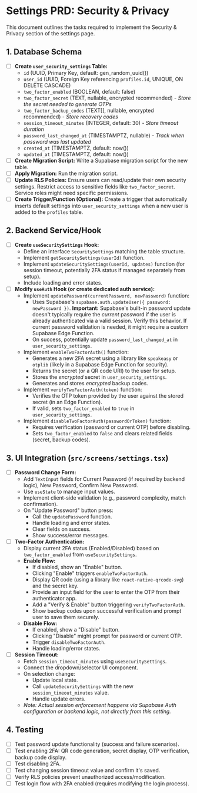 # Settings PRD: Security & Privacy

This document outlines the tasks required to implement the Security & Privacy section of the settings page.

## 1. Database Schema

-   [ ] **Create `user_security_settings` Table:**
    -   `id` (UUID, Primary Key, default: gen_random_uuid())
    -   `user_id` (UUID, Foreign Key referencing `profiles.id`, UNIQUE, ON DELETE CASCADE)
    -   `two_factor_enabled` (BOOLEAN, default: false)
    -   `two_factor_secret` (TEXT, nullable, encrypted recommended) - *Store the secret needed to generate OTPs*
    -   `two_factor_backup_codes` (TEXT[], nullable, encrypted recommended) - *Store recovery codes*
    -   `session_timeout_minutes` (INTEGER, default: 30) - *Store timeout duration*
    -   `password_last_changed_at` (TIMESTAMPTZ, nullable) - *Track when password was last updated*
    -   `created_at` (TIMESTAMPTZ, default: now())
    -   `updated_at` (TIMESTAMPTZ, default: now())
-   [ ] **Create Migration Script:** Write a Supabase migration script for the new table.
-   [ ] **Apply Migration:** Run the migration script.
-   [ ] **Update RLS Policies:** Ensure users can read/update their own security settings. Restrict access to sensitive fields like `two_factor_secret`. Service roles might need specific permissions.
-   [ ] **Create Trigger/Function (Optional):** Create a trigger that automatically inserts default settings into `user_security_settings` when a new user is added to the `profiles` table.

## 2. Backend Service/Hook

-   [ ] **Create `useSecuritySettings` Hook:**
    -   Define an interface `SecuritySettings` matching the table structure.
    -   Implement `getSecuritySettings(userId)` function.
    -   Implement `updateSecuritySettings(userId, updates)` function (for session timeout, potentially 2FA status if managed separately from setup).
    -   Include loading and error states.
-   [ ] **Modify `useAuth` Hook (or create dedicated auth service):**
    -   Implement `updatePassword(currentPassword, newPassword)` function:
        -   Uses Supabase's `supabase.auth.updateUser({ password: newPassword })`. **Important:** Supabase's built-in password update doesn't typically require the *current* password if the user is already authenticated via a valid session. Verify this behavior. If current password validation is needed, it might require a custom Supabase Edge Function.
        -   On success, potentially update `password_last_changed_at` in `user_security_settings`.
    -   Implement `enableTwoFactorAuth()` function:
        -   Generates a new 2FA secret using a library like `speakeasy` or `otplib` (likely in a Supabase Edge Function for security).
        -   Returns the secret (or a QR code URI) to the user for setup.
        -   Stores the *encrypted* secret in `user_security_settings`.
        -   Generates and stores *encrypted* backup codes.
    -   Implement `verifyTwoFactorAuth(token)` function:
        -   Verifies the OTP token provided by the user against the stored secret (in an Edge Function).
        -   If valid, sets `two_factor_enabled` to `true` in `user_security_settings`.
    -   Implement `disableTwoFactorAuth(passwordOrToken)` function:
        -   Requires verification (password or current OTP) before disabling.
        -   Sets `two_factor_enabled` to `false` and clears related fields (secret, backup codes).

## 3. UI Integration (`src/screens/settings.tsx`)

-   [ ] **Password Change Form:**
    -   Add `TextInput` fields for Current Password (if required by backend logic), New Password, Confirm New Password.
    -   Use `useState` to manage input values.
    -   Implement client-side validation (e.g., password complexity, match confirmation).
    -   On "Update Password" button press:
        -   Call the `updatePassword` function.
        -   Handle loading and error states.
        -   Clear fields on success.
        -   Show success/error messages.
-   [ ] **Two-Factor Authentication:**
    -   Display current 2FA status (Enabled/Disabled) based on `two_factor_enabled` from `useSecuritySettings`.
    -   **Enable Flow:**
        -   If disabled, show an "Enable" button.
        -   Clicking "Enable" triggers `enableTwoFactorAuth`.
        -   Display QR code (using a library like `react-native-qrcode-svg`) and the secret key.
        -   Provide an input field for the user to enter the OTP from their authenticator app.
        -   Add a "Verify & Enable" button triggering `verifyTwoFactorAuth`.
        -   Show backup codes upon successful verification and prompt user to save them securely.
    -   **Disable Flow:**
        -   If enabled, show a "Disable" button.
        -   Clicking "Disable" might prompt for password or current OTP.
        -   Trigger `disableTwoFactorAuth`.
        -   Handle loading/error states.
-   [ ] **Session Timeout:**
    -   Fetch `session_timeout_minutes` using `useSecuritySettings`.
    -   Connect the dropdown/selector UI component.
    -   On selection change:
        -   Update local state.
        -   Call `updateSecuritySettings` with the new `session_timeout_minutes` value.
        -   Handle update errors.
    -   *Note: Actual session enforcement happens via Supabase Auth configuration or backend logic, not directly from this setting.*

## 4. Testing

-   [ ] Test password update functionality (success and failure scenarios).
-   [ ] Test enabling 2FA: QR code generation, secret display, OTP verification, backup code display.
-   [ ] Test disabling 2FA.
-   [ ] Test changing session timeout value and confirm it's saved.
-   [ ] Verify RLS policies prevent unauthorized access/modification.
-   [ ] Test login flow with 2FA enabled (requires modifying the login process).
